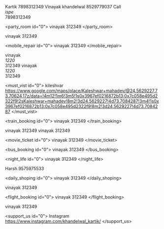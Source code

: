 <Application>
	 
<gift id="0">
<name>Kartik</name>
<no>7898312349</no>
</gift>
  
<gift id="1">
 <name>Vinayak khandelwal</name>
  <no>8529779037</no>
  </gift>

<gift id="2">
<name>Call </name>
<address>ispe</address>
<no>7898312349</no>
 </gift>

<party_room id="0">
<name>vinayak</name>
<no>312349</no>
</party_room>

<gaming id="0">
<name>vinayak</name>
<no>312349</no>
</gaming>

<mobile_repair id="0">
<name>vinayak</name>
<no>312349</no>
</mobile_repair>

 <gym id="0">
<name>vinayak</name>
<address>1220</address>
 <no>312349</no>
</gym>

 <food id="0">
<name>vinayak</name>
 <address>1220</address>
 <no>312349</no>
</food>
  
  
  <must_vist id="0">
<name>kileshvar</name>
<no>https://www.google.com/maps/place/Kaleshwar+mahadev/@24.5629227,73.70624,17z/data=!4m12!1m6!3m5!1s0x3967ef0216872b13:0x7c058e495d2322f9!2sKaleshwar+mahadev!8m2!3d24.5629227!4d73.7084287!3m4!1s0x3967ef0216872b13:0x7c058e495d2322f9!8m2!3d24.5629227!4d73.7084287</no>
</must_vist>

 <train_booking id="0">
<name>vinayak</name>
<no>312349</no>
</train_booking>

<hotel id="0">
<name>vinayak</name>
<no>312349</no>
</hotel>

<medicine id="0">
<name>vinayak</name>
 <no>312349</no>
</medicine>

 <movie_ticket id="0">
<name>vinayak</name>
<no>312349</no>
 </movie_ticket>

<bus_booking id="0">
<name>vinayak</name>
  <no>312349</no>
</bus_booking>

<night_life id="0">
<name>vinayak</name>
 <no>312349</no>
</night_life>
  
 <education id="0">
 <name>Harsh</name>
<no>9575975533</no>
 </education>

<daily_shoping id="0">
<name>vinayak</name>
<no>312349</no>
</daily_shoping>

<decoration id="0">
<name>vinayak</name>
 <no>312349</no>
</decoration>
  
 <flight_booking id="0">
<name>vinayak</name>
 <no>312349</no>
</flight_booking>

 <sports id="0">
<name>vinayak</name>
<no>312349</no>
</sports>
  
<support_us id="0">
<name>Instagram</name>
<no>https://www.instagram.com/khandelwal_kartik/</no>
</support_us>


</Application>
